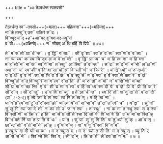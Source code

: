 +++
title = "०७ तेऽवर्धन्त स्वतवसो"

+++

तेऽवर्धन्त स्व᳓-तवसो+++(=बलाः)+++ महित्वना᳓+++(=महिम्ना)+++  
ना᳓कं तस्थु᳓र् उरु᳓ चक्रिरे स᳓दः ।  
वि᳓ष्णुर् य᳓द् +ह᳓+आ᳓वद् वृ᳓षणं मद-च्यु᳓तं  
व᳓यो+++(=पक्षिणो)+++ न᳓ सीदन्न् अ᳓धि बर्हि᳓षि प्रिये᳓ ॥ ०७॥


ते᳓ म᳓रु᳓तो᳓ऽव᳓र्ध᳓न्त᳓ । वृ᳓द्धिं᳓ ग᳓ताः᳓ । की᳓दृ᳓शाः᳓ स्व᳓त᳓व᳓सः᳓ स्वा᳓श्र᳓य᳓ब᳓लाः᳓ । ना᳓न्य᳓स्य᳓ क᳓स्य᳓चि᳓द्ब᳓ल᳓म᳓पे᳓क्ष᳓न्ते᳓ । वृ᳓द्धिं᳓ प्रा᳓प्य᳓ च᳓ म᳓हि᳓त्व᳓ना᳓ म᳓हि᳓म्ना᳓ म᳓ह᳓त्त्वे᳓न᳓ ना᳓कं᳓ स्व᳓र्ग᳓मा᳓ त᳓स्थुः᳓ आ᳓स्थि᳓ त᳓व᳓न्तः᳓ । स᳓दः᳓ स᳓द᳓नं᳓ न᳓भो᳓ ल᳓क्ष᳓णं᳓ स्था᳓नं᳓ च᳓ स्व᳓की᳓य᳓नि᳓वा᳓सा᳓यो᳓रु᳓ वि᳓स्ती᳓र्णं᳓ च᳓क्रि᳓रे᳓ । य᳓द्ये᳓भ्यो᳓ म᳓रु᳓द्भ्यो᳓ य᳓द᳓र्थं᳓ वृ᳓ष᳓णं᳓ का᳓मा᳓भि᳓व᳓र्ष᳓कं᳓ म᳓द᳓च्यु᳓तं᳓ म᳓द᳓स्य᳓ ह᳓र्ष᳓स्या᳓से᳓क्ता᳓रं᳓ य᳓ज्ञं᳓ वि᳓ष्णु᳓र्हा᳓व᳓त् वि᳓ष्णु᳓रे᳓वा᳓ग᳓त्य᳓ र᳓क्ष᳓ति᳓ ते᳓ म᳓रु᳓तो᳓ व᳓यो᳓ न᳓ प᳓क्षि᳓णो᳓ य᳓था᳓ शी᳓घ्र᳓मा᳓ग᳓च्छ᳓न्ति᳓ ए᳓वं᳓ शी᳓घ्र᳓मा᳓ग᳓त्य᳓ ब᳓र्हि᳓ष्य᳓ध्य᳓स्म᳓दी᳓ये᳓ य᳓ज्ञे᳓ प्रि᳓ये᳓ प्री᳓ति᳓क᳓रे᳓ सी᳓द᳓न् । सी᳓द᳓न्तु᳓ । उ᳓प᳓वि᳓श᳓न्तु᳓ ॥ ते᳓ऽव᳓र्ध᳓न्त᳓ । स्व᳓रि᳓तो᳓ वा᳓नु᳓दा᳓त्ते᳓ प᳓दा᳓दौ᳓ (पा᳓ ८-२-६) इ᳓त्ये᳓का᳓दे᳓श᳓स्य᳓ स्व᳓रि᳓त᳓त्व᳓म् । म᳓हि᳓त्व᳓ना᳓ । भा᳓व᳓प्र᳓त्य᳓या᳓दु᳓त्त᳓र᳓स्या᳓ङो᳓ व्य᳓त्य᳓ये᳓न᳓ ना᳓भा᳓व᳓ उ᳓दा᳓त्त᳓त्वं᳓ च᳓ । य᳓द्वा᳓ । सु᳓पां᳓ सु᳓लु᳓गि᳓त्या᳓जा᳓दे᳓शो᳓ न᳓का᳓लो᳓प᳓ ज᳓न᳓श्च᳓ । त᳓स्थुः᳓ । ना᳓क᳓मा᳓त᳓स्थु᳓श्च᳓ स᳓द᳓श्च᳓ वि᳓स्ती᳓र्णं᳓ च᳓क्रि᳓र᳓ इ᳓ति᳓ चा᳓र्थ᳓प्र᳓ती᳓ते᳓श्चा᳓दि᳓लो᳓पे᳓ वि᳓भा᳓षे᳓ति᳓ प्र᳓थ᳓मा᳓या᳓स्ति᳓ङ् वि᳓भ᳓क्ते᳓र्नि᳓घा᳓त᳓प्र᳓ति᳓षे᳓धः᳓ । य᳓त् । सु᳓पां᳓ सु᳓लु᳓गि᳓ति᳓ च᳓तु᳓र्थ्या᳓लु᳓क् । आ᳓व᳓त् । छा᳓न्द᳓सो᳓ व᳓र्त᳓मा᳓ने᳓ ल᳓ङ् । वृ᳓ष᳓ण᳓म् । वा᳓ ष᳓पू᳓र्व᳓स्य᳓ नि᳓ग᳓म᳓ इ᳓त्यु᳓प᳓दा᳓दी᳓र्घा᳓भा᳓वः᳓ । म᳓द᳓च्यु᳓त᳓म् । म᳓दं᳓ च्यो᳓त᳓ती᳓ति᳓ म᳓द᳓च्यु᳓त् । च्यु᳓ति᳓र् आ᳓से᳓च᳓ने᳓ । क्वि᳓प्चे᳓ति᳓ क्वि᳓प् । सी᳓द᳓न् । लि᳓ङ᳓र्थे᳓ ले᳓ट्य᳓डा᳓ग᳓मः᳓ ॥ ७ ॥
